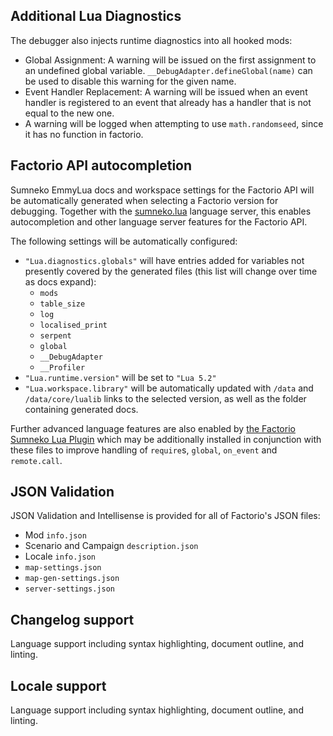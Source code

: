 
## Additional Lua Diagnostics

The debugger also injects runtime diagnostics into all hooked mods:

  * Global Assignment: A warning will be issued on the first assignment to an undefined global variable. `__DebugAdapter.defineGlobal(name)` can be used to disable this warning for the given name.
  * Event Handler Replacement: A warning will be issued when an event handler is registered to an event that already has a handler that is not equal to the new one.
  * A warning will be logged when attempting to use `math.randomseed`, since it has no function in factorio.

## Factorio API autocompletion

Sumneko EmmyLua docs and workspace settings for the Factorio API will be automatically generated when selecting a Factorio version for debugging. Together with the [sumneko.lua](https://marketplace.visualstudio.com/items?itemName=sumneko.lua) language server, this enables autocompletion and other language server features for the Factorio API.

The following settings will be automatically configured:
  * `"Lua.diagnostics.globals"` will have entries added for variables not presently covered by the generated files (this list will change over time as docs expand):
    * `mods`
    * `table_size`
    * `log`
    * `localised_print`
    * `serpent`
    * `global`
    * `__DebugAdapter`
    * `__Profiler`
  * `"Lua.runtime.version"` will be set to `"Lua 5.2"`
  * `"Lua.workspace.library"` will be automatically updated with `/data` and `/data/core/lualib` links to the selected version, as well as the folder containing generated docs.

Further advanced language features are also enabled by [the Factorio Sumneko Lua Plugin](https://github.com/JanSharp/FactorioSumnekoLuaPlugin) which may be additionally installed in conjunction with these files to improve handling of `require`s, `global`, `on_event` and `remote.call`.

## JSON Validation

JSON Validation and Intellisense is provided for all of Factorio's JSON files:
  * Mod `info.json`
  * Scenario and Campaign `description.json`
  * Locale `info.json`
  * `map-settings.json`
  * `map-gen-settings.json`
  * `server-settings.json`

## Changelog support

Language support including syntax highlighting, document outline, and linting.

## Locale support

Language support including syntax highlighting, document outline, and linting.

